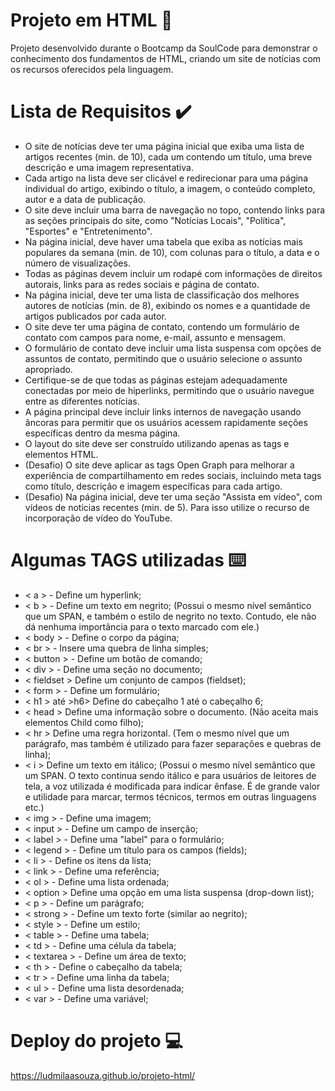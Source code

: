 # Projeto em HTML :newspaper:

Projeto desenvolvido durante o Bootcamp da SoulCode para demonstrar o conhecimento dos fundamentos de HTML, criando um site de notícias com os recursos oferecidos pela linguagem.

# Lista de Requisitos :heavy_check_mark:

* O site de notícias deve ter uma página inicial que exiba uma lista de artigos recentes (min. de 10), cada um contendo um título, uma breve descrição e uma imagem representativa.
* Cada artigo na lista deve ser clicável e redirecionar para uma página individual do artigo, exibindo o título, a imagem, o conteúdo completo, autor e a data de publicação.
* O site deve incluir uma barra de navegação no topo, contendo links para as seções principais do site, como "Notícias Locais", "Política", "Esportes" e "Entretenimento".
* Na página inicial, deve haver uma tabela que exiba as notícias mais populares da semana (min. de 10), com colunas para o título, a data e o número de visualizações.
* Todas as páginas devem incluir um rodapé com informações de direitos autorais, links para as redes sociais e página de contato.
* Na página inicial, deve ter uma lista de classificação dos melhores autores de notícias
(min. de 8), exibindo os nomes e a quantidade de artigos publicados por cada autor.
* O site deve ter uma página de contato, contendo um formulário de contato com campos para nome, e-mail, assunto e mensagem.
* O formulário de contato deve incluir uma lista suspensa com opções de assuntos de contato, permitindo que o usuário selecione o assunto apropriado.
* Certifique-se de que todas as páginas estejam adequadamente conectadas por meio de hiperlinks, permitindo que o usuário navegue entre as diferentes notícias.
* A página principal deve incluir links internos de navegação usando âncoras para permitir que os usuários acessem rapidamente seções específicas dentro da mesma página.
* O layout do site deve ser construído utilizando apenas as tags e elementos HTML.
* (Desafio) O site deve aplicar as tags Open Graph para melhorar a experiência de compartilhamento em redes sociais, incluindo meta tags como título, descrição e imagem específicas para cada artigo.
* (Desafio) Na página inicial, deve ter uma seção "Assista em vídeo", com vídeos de noticias recentes (min. de 5). Para isso utilize o recurso de incorporação de vídeo do YouTube.

# Algumas TAGS utilizadas :keyboard:

* < a > - Define um hyperlink;
* < b > - Define um texto em negrito; (Possui o mesmo nível semântico que um SPAN, e também o estilo de negrito no texto. Contudo, ele não dá nenhuma importância para o texto marcado com ele.)
* < body > - Define o corpo da página;
* < br > - Insere uma quebra de linha simples;
* < button > - Define um botão de comando;
* < div > - Define uma seção no documento;
* < fieldset > Define um conjunto de campos (fieldset);
* < form > - Define um formulário;
* < h1 > até >h6> Define do cabeçalho 1 até o cabeçalho 6;
* < head > Define uma informação sobre o documento. (Não aceita mais elementos Child como filho);
* < hr > Define uma regra horizontal. (Tem o mesmo nível que um parágrafo, mas também é utilizado para fazer separações e quebras de linha);
* < i > Define um texto em itálico; (Possui o mesmo nível semântico que um SPAN. O texto continua sendo itálico e para usuários de leitores de tela, a voz utilizada é modificada para indicar ênfase. É de grande valor e utilidade para marcar, termos técnicos, termos em outras linguagens etc.)
* < img > - Define uma imagem;
* < input > - Define um campo de inserção;
* < label > - Define uma "label" para o formulário;
* < legend > - Define um título para os campos (fields);
* < li > - Define os itens da lista;
* < link > - Define uma referência;
* < ol > - Define uma lista ordenada;
* < option > Define uma opção em uma lista suspensa (drop-down list);
* < p > - Define um parágrafo;
* < strong > - Define um texto forte (similar ao negrito);
* < style > - Define um estilo;
* < table > - Define uma tabela;
* < td > - Define uma célula da tabela;
* < textarea > - Define um área de texto;
* < th > - Define o cabeçalho da tabela;
* < tr > - Define uma linha da tabela;
* < ul > - Define uma lista desordenada;
* < var > - Define uma variável;


# Deploy do projeto :computer:

https://ludmilaasouza.github.io/projeto-html/